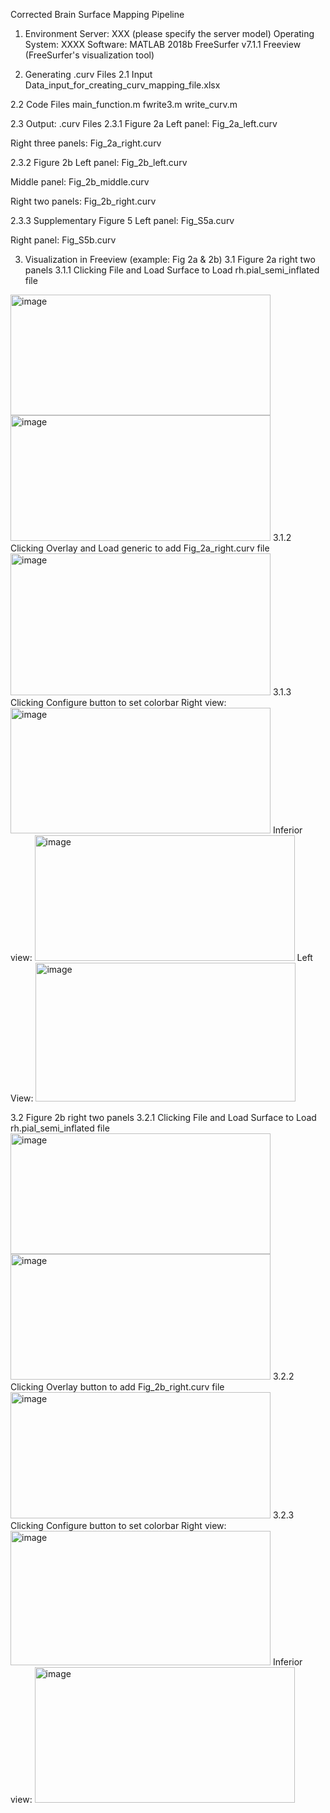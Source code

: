 Corrected Brain Surface Mapping Pipeline

1. Environment
Server: XXX (please specify the server model)
Operating System: XXXX
Software:
MATLAB 2018b
FreeSurfer v7.1.1
Freeview (FreeSurfer's visualization tool)

2. Generating .curv Files
2.1 Input
Data_input_for_creating_curv_mapping_file.xlsx

2.2 Code Files
main_function.m
fwrite3.m
write_curv.m

2.3 Output: .curv Files
2.3.1 Figure 2a
Left panel: Fig_2a_left.curv

Right three panels: Fig_2a_right.curv

2.3.2 Figure 2b
Left panel: Fig_2b_left.curv

Middle panel: Fig_2b_middle.curv

Right two panels: Fig_2b_right.curv

2.3.3 Supplementary Figure 5
Left panel: Fig_S5a.curv

Right panel: Fig_S5b.curv


3. Visualization in Freeview  (example: Fig 2a & 2b)
3.1 Figure 2a right two panels
3.1.1 Clicking File and Load Surface to Load rh.pial_semi_inflated file
<img width="416" height="193" alt="image" src="https://github.com/user-attachments/assets/b0938315-c4a8-470d-ae66-302e6d51a6eb" />
<img width="416" height="201" alt="image" src="https://github.com/user-attachments/assets/55b91503-6c7e-4351-93f1-56ab9ec4cee4" />
3.1.2  Clicking Overlay and Load generic to add Fig_2a_right.curv file
<img width="416" height="227" alt="image" src="https://github.com/user-attachments/assets/1dec3247-8e82-4a0d-972b-70f7c2cc46fb" />
3.1.3 Clicking Configure button to set colorbar
Right view:
<img width="416" height="201" alt="image" src="https://github.com/user-attachments/assets/5a2a0055-8e13-4c77-8136-1a92a73ab639" />
Inferior view:
<img width="416" height="201" alt="image" src="https://github.com/user-attachments/assets/fa79bd21-9e72-4713-a009-e93f7a64bb5c" />
Left View:
<img width="416" height="222" alt="image" src="https://github.com/user-attachments/assets/9a03daa6-d537-41bd-8311-2ebcc6b0b67b" />

3.2 Figure 2b right two panels
3.2.1 Clicking File and Load Surface to Load rh.pial_semi_inflated file
<img width="416" height="193" alt="image" src="https://github.com/user-attachments/assets/e439414d-6e80-4515-8190-06286e786ef3" />
<img width="416" height="201" alt="image" src="https://github.com/user-attachments/assets/f8ca9693-631a-4dd1-addc-4d4a1ffd5257" />
3.2.2 Clicking Overlay button to add Fig_2b_right.curv file
<img width="416" height="202" alt="image" src="https://github.com/user-attachments/assets/d50691b0-e4cd-4628-bd26-9ce5572802df" />
3.2.3 Clicking Configure button to set colorbar
Right view:
<img width="416" height="215" alt="image" src="https://github.com/user-attachments/assets/65a489cb-7dbf-443c-b0e2-64bcee51f9b7" />
Inferior view:
<img width="416" height="217" alt="image" src="https://github.com/user-attachments/assets/0378fd5e-fdcf-47b7-881e-887bbfb31746" />





















